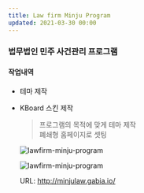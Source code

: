 ```yaml
---
title: Law firm Minju Program
updated: 2021-03-30 00:00
---
```


### 법무법인 민주 사건관리 프로그램
    
#### 작업내역
- 테마 제작
- KBoard 스킨 제작
  
	>프로그램의 목적에 맞게 테마 제작  
	>폐쇄형 홈페이지로 셋팅  
  
	![lawfirm-minju-program](https://github.com/project0210/project0210.github.io/blob/master/_posts/images/lawfirm-minju-program/001.png?raw=true)
  
	![lawfirm-minju-program](https://github.com/project0210/project0210.github.io/blob/master/_posts/images/lawfirm-minju-program/002.png?raw=true)
  
	URL: http://minjulaw.gabia.io/
